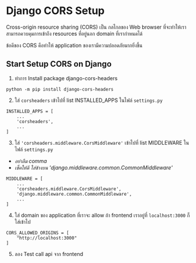 # Django CORS Setup

Cross-origin resource sharing (CORS) เป็น กลไกลของ Web browser ที่จะทำให้เราสามารถควบคุมการเข้าถึง resources ที่อยู่นอก domain ที่เรากำหนดได้

ข้อดีของ CORS คือทำให้ application ของเรามีความปลอดภัยมากยิ่งขึ้น

## Start Setup CORS on Django

1. ทำการ Install package django-cors-headers

`python -m pip install django-cors-headers`

2. ใส่ `corsheaders` เข้าไปที่ list INSTALLED_APPS ในไฟล์ `settings.py`

```
INSTALLED_APPS = [
    ...
    'corsheaders',
    ...
]
```

3. ใส่ `'corsheaders.middleware.CorsMiddleware'` เข้าไปที่ list MIDDLEWARE ในไฟล์ `settings.py`

- _อย่าลืม comma_
- _เช็คให้ดี ใส่ข้างบน 'django.middleware.common.CommonMiddleware'_

```
MIDDLEWARE = [
    ...
    'corsheaders.middleware.CorsMiddleware',
    'django.middleware.common.CommonMiddleware',
    ...
]
```

4. ใส่ domain ของ application ที่เราจะ allow ถ้า frontend เราอยู่ที่ `localhost:3000` ก็ใส่เข้าไป

```
CORS_ALLOWED_ORIGINS = [
    "http://localhost:3000"
]
```

5. ลอง Test call api จาก frontend
